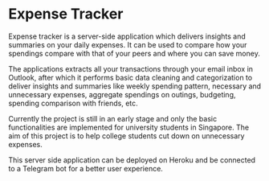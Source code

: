 # Expense Tracker

Expense tracker is a server-side application which delivers insights and summaries on your daily expenses. It can be used to compare how your spendings compare with that of your peers and where you can save money.

The applications extracts all your transactions through your email inbox in Outlook, after which it performs basic data cleaning and categorization to deliver insights and summaries like weekly spending pattern, necessary and unnecessary expenses, aggregate spendings on outings, budgeting, spending comparison with friends, etc.

Currently the project is still in an early stage and only the basic functionalities are implemented for university students in Singapore. The aim of this project is to help college students cut down on unnecessary expenses.

This server side application can be deployed on Heroku and be connected to a Telegram bot for a better user experience.
